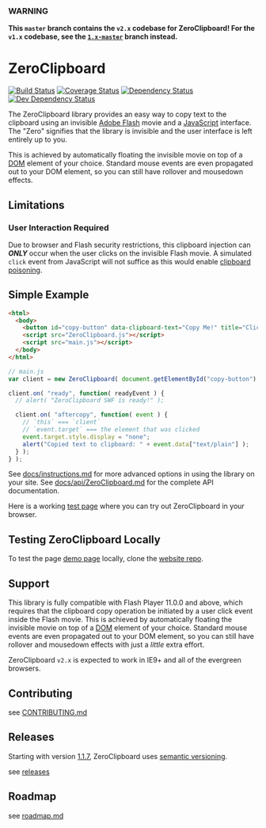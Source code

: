 ### WARNING
**This `master` branch contains the `v2.x` codebase for ZeroClipboard! For the `v1.x` codebase, see the [`1.x-master`](https://github.com/zeroclipboard/zeroclipboard/tree/1.x-master) branch instead.**


# ZeroClipboard
[![Build Status](https://secure.travis-ci.org/zeroclipboard/zeroclipboard.png?branch=master)](https://travis-ci.org/zeroclipboard/zeroclipboard) [![Coverage Status](https://coveralls.io/repos/pimterry/grunt-coveralls/badge.png?branch=master)](https://coveralls.io/r/zeroclipboard/zeroclipboard?branch=master) [![Dependency Status](https://david-dm.org/zeroclipboard/zeroclipboard.png?theme=shields.io)](https://david-dm.org/zeroclipboard/zeroclipboard) [![Dev Dependency Status](https://david-dm.org/zeroclipboard/zeroclipboard/dev-status.png?theme=shields.io)](https://david-dm.org/zeroclipboard/zeroclipboard#info=devDependencies)

The ZeroClipboard library provides an easy way to copy text to the clipboard using an invisible [Adobe Flash](http://en.wikipedia.org/wiki/Adobe_Flash) movie and a [JavaScript](http://en.wikipedia.org/wiki/JavaScript) interface. The "Zero" signifies that the library is invisible and the user interface is left entirely up to you. 

This is achieved by automatically floating the invisible movie on top of a [DOM](http://en.wikipedia.org/wiki/Document_Object_Model) element of your choice. Standard mouse events are even propagated out to your DOM element, so you can still have rollover and mousedown effects.


## Limitations

### User Interaction Required

Due to browser and Flash security restrictions, this clipboard injection can _**ONLY**_ occur when
the user clicks on the invisible Flash movie. A simulated `click` event from JavaScript will not
suffice as this would enable [clipboard poisoning](http://www.computerworld.com/s/article/9117268/Adobe_patches_Flash_clickjacking_and_clipboard_poisoning_bugs).


## Simple Example

```html
<html>
  <body>
    <button id="copy-button" data-clipboard-text="Copy Me!" title="Click to copy me.">Copy to Clipboard</button>
    <script src="ZeroClipboard.js"></script>
    <script src="main.js"></script>
  </body>
</html>
```

```js
// main.js
var client = new ZeroClipboard( document.getElementById("copy-button") );

client.on( "ready", function( readyEvent ) {
  // alert( "ZeroClipboard SWF is ready!" );

  client.on( "aftercopy", function( event ) {
    // `this` === `client`
    // `event.target` === the element that was clicked
    event.target.style.display = "none";
    alert("Copied text to clipboard: " + event.data["text/plain"] );
  } );
} );
```

See [docs/instructions.md](docs/instructions.md) for more advanced options in using the library on your site.
See [docs/api/ZeroClipboard.md](docs/api/ZeroClipboard.md) for the complete API documentation.

Here is a working [test page](http://zeroclipboard.org/#demo) where you can try out ZeroClipboard in your browser.


## Testing ZeroClipboard Locally

To test the page [demo page](http://zeroclipboard.org/#demo) locally, clone the [website repo](https://github.com/zeroclipboard/zeroclipboard.org).


## Support

This library is fully compatible with Flash Player 11.0.0 and above, which requires
that the clipboard copy operation be initiated by a user click event inside the
Flash movie. This is achieved by automatically floating the invisible movie on top
of a [DOM](http://en.wikipedia.org/wiki/Document_Object_Model) element of your
choice. Standard mouse events are even propagated out to your DOM element, so you
can still have rollover and mousedown effects with just a _little_ extra effort.

ZeroClipboard `v2.x` is expected to work in IE9+ and all of the evergreen browsers.


## Contributing

see [CONTRIBUTING.md](CONTRIBUTING.md)


## Releases

Starting with version [1.1.7](https://github.com/zeroclipboard/zeroclipboard/releases/tag/v1.1.7), ZeroClipboard uses [semantic versioning](http://semver.org/).

see [releases](https://github.com/zeroclipboard/zeroclipboard/releases)


## Roadmap

see [roadmap.md](docs/roadmap.md)
